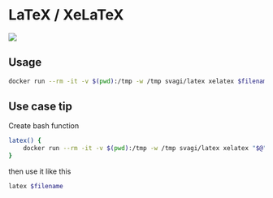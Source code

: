 
# LaTeX / XeLaTeX

[![](https://badge.imagelayers.io/svagi/latex:latest.svg)](https://imagelayers.io/?images=svagi/latex:latest)

## Usage
```sh
docker run --rm -it -v $(pwd):/tmp -w /tmp svagi/latex xelatex $filename
```
## Use case tip
Create bash function
```sh
latex() {
	docker run --rm -it -v $(pwd):/tmp -w /tmp svagi/latex xelatex "$@"
}
```
then use it like this
```sh
latex $filename
```
